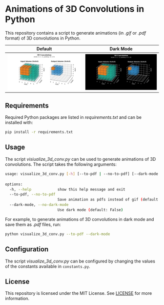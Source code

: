 # Animations of 3D Convolutions in Python

This repository contains a script to generate animations (in *.gif* or *.pdf* format) of 3D convolutions in Python.

| Default | Dark Mode |
| :---: | :---: |
| ![3D Convolution](./animations/3d_convolution.gif) | ![3D Convolution](./animations/3d_convolution_dark.gif) |

## Requirements

Required Python packages are listed in *requirements.txt* and can be installed with:

```bash
pip install -r requirements.txt
```

## Usage

The script *visiualize_3d_conv.py* can be used to generate animations of 3D convolutions. The script takes the following arguments:

```bash
usage: visualize_3d_conv.py [-h] [--to-pdf | --no-to-pdf] [--dark-mode | --no-dark-mode]

options:
  -h, --help            show this help message and exit
  --to-pdf, --no-to-pdf
                        Save animation as pdfs instead of gif (default: False)
  --dark-mode, --no-dark-mode
                        Use dark mode (default: False)
```

For example, to generate animations of 3D convolutions in dark mode and save them as *.pdf* files, run:

```bash
python visualize_3d_conv.py --to-pdf --dark-mode
```

## Configuration

The script *visualize_3d_conv.py* can be configured by changing the values of the constants available in `constants.py`.

## License

This repository is licensed under the MIT License. See [LICENSE](./LICENSE) for more information.
